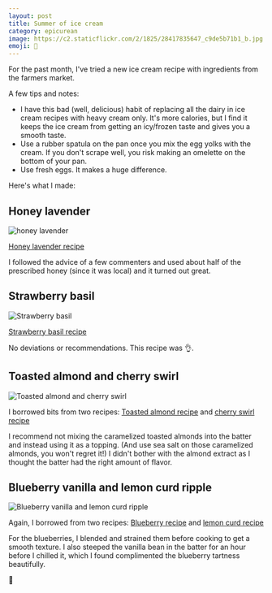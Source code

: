 ```yaml
---
layout: post
title: Summer of ice cream
category: epicurean
image: https://c2.staticflickr.com/2/1825/28417835647_c9de5b71b1_b.jpg
emoji: 🍨
---
```


For the past month, I've tried a new ice cream recipe with ingredients from the farmers market.

A few tips and notes:

* I have this bad (well, delicious) habit of replacing all the dairy in ice cream recipes with heavy cream only. It's more calories, but I find it keeps the ice cream from getting an icy/frozen taste and gives you a smooth taste.
* Use a rubber spatula on the pan once you mix the egg yolks with the cream. If you don't scrape well, you risk making an omelette on the bottom of your pan.
* Use fresh eggs. It makes a huge difference.

Here's what I made:

## Honey lavender

<div class="photos">
<img src="https://c2.staticflickr.com/2/1825/28417835647_c9de5b71b1_b.jpg" alt="honey lavender">
</div>

[Honey lavender recipe](https://www.epicurious.com/recipes/food/views/honey-lavender-ice-cream-108526)

I followed the advice of a few commenters and used about half of the prescribed honey (since it was local) and it turned out great.

## Strawberry basil

<div class="photos">
<img src="https://c1.staticflickr.com/1/926/43287294981_d352117530_b.jpg" alt="Strawberry basil">
</div>

[Strawberry basil recipe](https://www.finecooking.com/recipe/strawberry-basil-ice-cream)

No deviations or recommendations. This recipe was 👌.

## Toasted almond and cherry swirl

<div class="photos">
<img src="https://c1.staticflickr.com/1/923/28417835877_8d486897d7_b.jpg" alt="Toasted almond and cherry swirl">
</div>

I borrowed bits from two recipes: [Toasted almond recipe](https://cooking.nytimes.com/recipes/1016628-almond-ice-cream) and [cherry swirl recipe](https://www.williams-sonoma.com/recipe/raspberry-swirl-ice-cream.html)

I recommend not mixing the caramelized toasted almonds into the batter and instead using it as a topping. (And use sea salt on those caramelized almonds, you won't regret it!) I didn't bother with the almond extract as I thought the batter had the right amount of flavor.

## Blueberry vanilla and lemon curd ripple

<div class="photos">
<img src="https://c2.staticflickr.com/2/1809/41625141750_6f8621dde2_b.jpg" alt="Blueberry vanilla and lemon curd ripple">
</div>

Again, I borrowed from two recipes: [Blueberry recipe](https://cooking.nytimes.com/recipes/4730-blueberry-ice-cream) and [lemon curd recipe](http://thepioneerwoman.com/food-and-friends/lemon-curd-ripple-ice-cream/)

For the blueberries, I blended and strained them before cooking to get a smooth texture. I also steeped the vanilla bean in the batter for an hour before I chilled it, which I found complimented the blueberry tartness beautifully.

🍨
